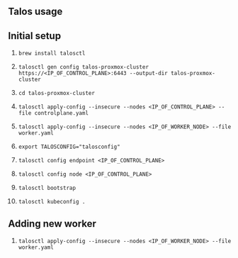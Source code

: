 ## Talos usage

## Initial setup

1. `brew install talosctl`
2. `talosctl gen config talos-proxmox-cluster https://<IP_OF_CONTROL_PLANE>:6443 --output-dir talos-proxmox-cluster`
3. `cd talos-proxmox-cluster`

3. `talosctl apply-config --insecure --nodes <IP_OF_CONTROL_PLANE> --file controlplane.yaml`
4. `talosctl apply-config --insecure --nodes <IP_OF_WORKER_NODE> --file worker.yaml`

5. `export TALOSCONFIG="talosconfig"`
6. `talosctl config endpoint <IP_OF_CONTROL_PLANE>`
7. `talosctl config node <IP_OF_CONTROL_PLANE>`

8. `talosctl bootstrap`

9. `talosctl kubeconfig .`

## Adding new worker

1. `talosctl apply-config --insecure --nodes <IP_OF_WORKER_NODE> --file worker.yaml`